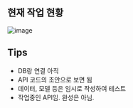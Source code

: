 ## 현재 작업 현황

![image](https://github.com/user-attachments/assets/12eb5831-ee4d-4765-94f5-aa4f962e24ed)

## Tips
- DB랑 연결 아직
- API 코드의 초안으로 보면 됨
- 데이터, 모델 등은 임시로 작성하여 테스트
- 작업중인 API임. 완성은 아님.
